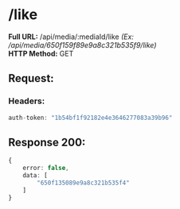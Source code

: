 # /like
**Full URL:** /api/media/:mediaId/like *(Ex: /api/media/650f159f89e9a8c321b535f9/like)*  
**HTTP Method:** GET  
## Request:
### Headers:
```ts
auth-token: "1b54bf1f92182e4e3646277083a39b96"
```

## Response **200**:
```ts
{
    error: false,
    data: [
        "650f135089e9a8c321b535f4"
    ]
}
```